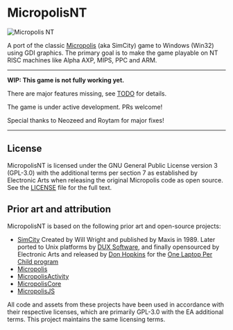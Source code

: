 # MicropolisNT

![Micropolis NT](micropolisnt.png)

A port of the classic [Micropolis](https://github.com/SimHacker/micropolis) (aka SimCity) game to Windows (Win32) using GDI graphics. The primary goal is to make the game playable on NT RISC machines like Alpha AXP, MIPS, PPC and ARM.

--------------

**WIP: This game is not fully working yet.**

There are major features missing, see [TODO](TODO.md) for details. 

The game is under active development. PRs welcome!

Special thanks to Neozeed and Roytam for major fixes!

--------------

## License

MicropolisNT is licensed under the GNU General Public License version 3 (GPL-3.0) with the additional terms per section 7 as established by Electronic Arts when releasing the original Micropolis code as open source. See the [LICENSE](LICENSE) file for the full text.

## Prior art and attribution

MicropolisNT is based on the following prior art and open-source projects:

- [SimCity](https://en.wikipedia.org/wiki/SimCity_(1989_video_game)) Created by Will Wright and published by Maxis in 1989. Later ported to Unix platforms by [DUX Software](https://web.archive.org/web/19970714233606/http://www.dux.com/simctyux.html), and finally opensourced by Electronic Arts and released by [Don Hopkins](https://www.donhopkins.com/home/micropolis/) for the [One Laptop Per Child program](https://wiki.laptop.org/go/Micropolis) 
- [Micropolis](https://github.com/SimHacker/micropolis)
- [MicropolisActivity](https://github.com/SimHacker/micropolis/tree/master/micropolis-activity)
- [MicropolisCore](https://github.com/SimHacker/MicropolisCore)
- [MicropolisJS](https://github.com/graememcc/micropolisJS)

All code and assets from these projects have been used in accordance with their respective licenses, which are primarily GPL-3.0 with the EA additional terms. This project maintains the same licensing terms.
